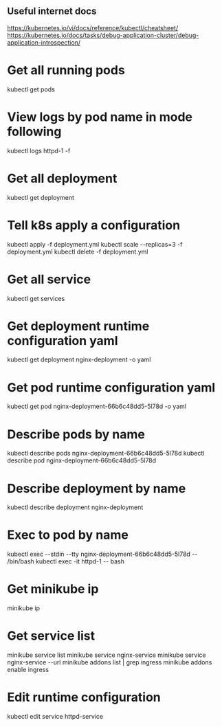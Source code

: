 ## Useful internet docs
https://kubernetes.io/vi/docs/reference/kubectl/cheatsheet/
https://kubernetes.io/docs/tasks/debug-application-cluster/debug-application-introspection/

# Get all running pods
kubectl get pods

# View logs by pod name in mode following
kubectl logs httpd-1 -f

# Get all deployment
kubectl get deployment

# Tell k8s apply a configuration
kubectl apply -f deployment.yml
kubectl scale --replicas=3 -f deployment.yml
kubectl delete -f deployment.yml 


# Get all service
kubectl get services

# Get deployment runtime configuration yaml
kubectl get deployment nginx-deployment -o yaml

# Get pod runtime configuration yaml
kubectl get pod nginx-deployment-66b6c48dd5-5l78d -o yaml

# Describe pods by name
kubectl describe pods nginx-deployment-66b6c48dd5-5l78d
kubectl describe pod nginx-deployment-66b6c48dd5-5l78d

# Describe deployment by name
kubectl describe deployment nginx-deployment

# Exec to pod by name
kubectl exec --stdin --tty nginx-deployment-66b6c48dd5-5l78d -- /bin/bash
kubectl exec -it httpd-1 -- bash

# Get minikube ip
minikube ip

# Get service list
minikube service list
minikube service nginx-service
minikube service nginx-service --url
minikube addons list | grep ingress
minikube addons enable ingress

# Edit runtime configuration
kubectl edit service httpd-service